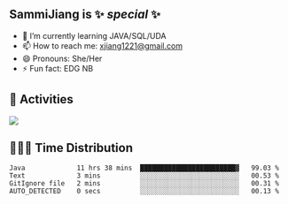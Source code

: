 ## SammiJiang is  ✨ _special_ ✨ 


- 🌱 I’m currently learning JAVA/SQL/UDA
- 📫 How to reach me: xjiang1221@gmail.com
- 😄 Pronouns: She/Her
- ⚡ Fun fact: EDG NB
## 👾 Activities 

![](https://github-readme-stats.vercel.app/api?username=SammiJiang&theme=gruvbox )

## 👩🏼‍💻 Time Distribution 

<!--START_SECTION:waka-->

```text
Java             11 hrs 38 mins  ████████████████████████▓   99.03 %
Text             3 mins          ░░░░░░░░░░░░░░░░░░░░░░░░░   00.53 %
GitIgnore file   2 mins          ░░░░░░░░░░░░░░░░░░░░░░░░░   00.31 %
AUTO_DETECTED    0 secs          ░░░░░░░░░░░░░░░░░░░░░░░░░   00.13 %
```

<!--END_SECTION:waka-->

